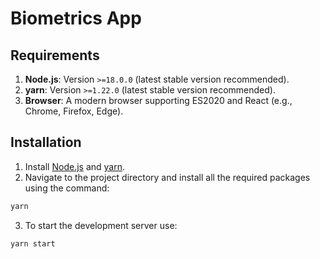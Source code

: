 # Biometrics App

## Requirements

1. **Node.js**: Version `>=18.0.0` (latest stable version recommended).
2. **yarn**: Version `>=1.22.0` (latest stable version recommended).
3. **Browser**: A modern browser supporting ES2020 and React (e.g., Chrome, Firefox, Edge).

## Installation

1. Install [Node.js](https://nodejs.org/) and [yarn](https://yarnpkg.com/).
2. Navigate to the project directory and install all the required packages using the command:

```bash
yarn
```

3. To start the development server use:

```bash
yarn start
```
